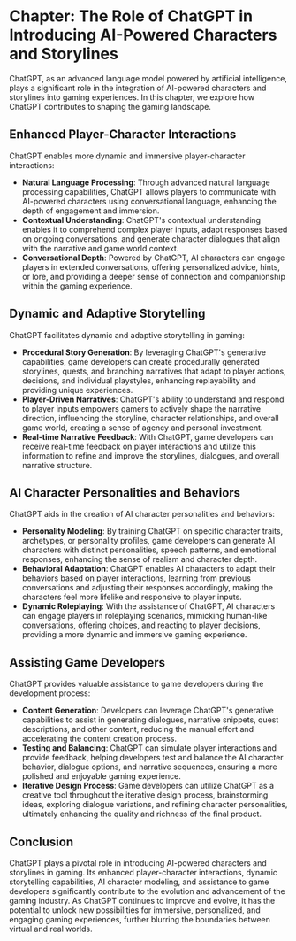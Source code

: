 Chapter: The Role of ChatGPT in Introducing AI-Powered Characters and Storylines
================================================================================

ChatGPT, as an advanced language model powered by artificial intelligence, plays a significant role in the integration of AI-powered characters and storylines into gaming experiences. In this chapter, we explore how ChatGPT contributes to shaping the gaming landscape.

Enhanced Player-Character Interactions
--------------------------------------

ChatGPT enables more dynamic and immersive player-character interactions:

* **Natural Language Processing**: Through advanced natural language processing capabilities, ChatGPT allows players to communicate with AI-powered characters using conversational language, enhancing the depth of engagement and immersion.
* **Contextual Understanding**: ChatGPT's contextual understanding enables it to comprehend complex player inputs, adapt responses based on ongoing conversations, and generate character dialogues that align with the narrative and game world context.
* **Conversational Depth**: Powered by ChatGPT, AI characters can engage players in extended conversations, offering personalized advice, hints, or lore, and providing a deeper sense of connection and companionship within the gaming experience.

Dynamic and Adaptive Storytelling
---------------------------------

ChatGPT facilitates dynamic and adaptive storytelling in gaming:

* **Procedural Story Generation**: By leveraging ChatGPT's generative capabilities, game developers can create procedurally generated storylines, quests, and branching narratives that adapt to player actions, decisions, and individual playstyles, enhancing replayability and providing unique experiences.
* **Player-Driven Narratives**: ChatGPT's ability to understand and respond to player inputs empowers gamers to actively shape the narrative direction, influencing the storyline, character relationships, and overall game world, creating a sense of agency and personal investment.
* **Real-time Narrative Feedback**: With ChatGPT, game developers can receive real-time feedback on player interactions and utilize this information to refine and improve the storylines, dialogues, and overall narrative structure.

AI Character Personalities and Behaviors
----------------------------------------

ChatGPT aids in the creation of AI character personalities and behaviors:

* **Personality Modeling**: By training ChatGPT on specific character traits, archetypes, or personality profiles, game developers can generate AI characters with distinct personalities, speech patterns, and emotional responses, enhancing the sense of realism and character depth.
* **Behavioral Adaptation**: ChatGPT enables AI characters to adapt their behaviors based on player interactions, learning from previous conversations and adjusting their responses accordingly, making the characters feel more lifelike and responsive to player inputs.
* **Dynamic Roleplaying**: With the assistance of ChatGPT, AI characters can engage players in roleplaying scenarios, mimicking human-like conversations, offering choices, and reacting to player decisions, providing a more dynamic and immersive gaming experience.

Assisting Game Developers
-------------------------

ChatGPT provides valuable assistance to game developers during the development process:

* **Content Generation**: Developers can leverage ChatGPT's generative capabilities to assist in generating dialogues, narrative snippets, quest descriptions, and other content, reducing the manual effort and accelerating the content creation process.
* **Testing and Balancing**: ChatGPT can simulate player interactions and provide feedback, helping developers test and balance the AI character behavior, dialogue options, and narrative sequences, ensuring a more polished and enjoyable gaming experience.
* **Iterative Design Process**: Game developers can utilize ChatGPT as a creative tool throughout the iterative design process, brainstorming ideas, exploring dialogue variations, and refining character personalities, ultimately enhancing the quality and richness of the final product.

Conclusion
----------

ChatGPT plays a pivotal role in introducing AI-powered characters and storylines in gaming. Its enhanced player-character interactions, dynamic storytelling capabilities, AI character modeling, and assistance to game developers significantly contribute to the evolution and advancement of the gaming industry. As ChatGPT continues to improve and evolve, it has the potential to unlock new possibilities for immersive, personalized, and engaging gaming experiences, further blurring the boundaries between virtual and real worlds.
